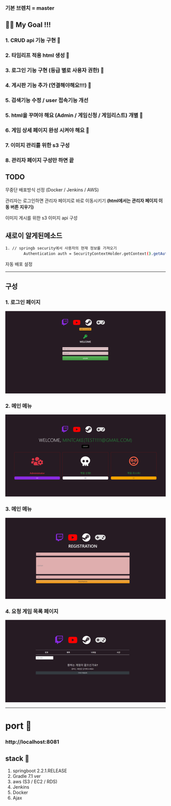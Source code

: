 ### 기본 브렌치  =  master


## 🐹🐹  My Goal !!!

### 1. CRUD api 기능 구현 🙆
### 2. 타임리프 적용 html 생성 🙆
### 3. 로그인 기능 구현 (등급 별로 사용자 권한) 🙆
### 4. 게시판 기능 추가 (연결해야해요!!!) 🙆
### 5. 검색기능 수정 / user 접속기능 개선
### 5. html을 꾸며야 해요 (Admin / 게임신청 / 게임리스트) 개별 🙆
### 6. 게임 상세 페이지 완성 시켜야 해요 🙆
### 7. 이미지 관리를 위한 s3 구성
### 8. 관리자 페이지 구성만 하면 끝


## TODO

무중단 배포방식 선정 (Docker / Jenkins / AWS) 

관리자는 로그인하면 관리자 페이지로 바로 이동시키기 **(html에서는 관리자 페이지 이동 버튼 지우기)**

이미지 게시를 위한 s3 이미지 api 구성

## 새로이 알게된메소드
```bash
1. // springb security에서 사용자의 현재 정보를 가져오기
		Authentication auth = SecurityContextHolder.getContext().getAuthentication();
```

자동 배포 설정



 ------------------

## 구성

### 1. 로그인 페이지
![](./src/main/resources/image/html.png)

### 2. 메인 메뉴
![](./src/main/resources/image/main.png)

### 3. 메인 메뉴
![](./src/main/resources/image/ragi.png)

### 4. 요청 게임 목록 페이지
![](./src/main/resources/image/gallary.png)


---

# port 📱
### http://localhost:8081

## stack 🔨
1. springboot 2.2.1.RELEASE
2. Gradle 7.1 ver
3. aws (S3 / EC2 / RDS)
4. Jenkins
5. Docker
6. Ajax

